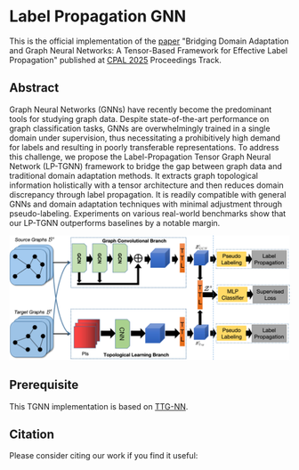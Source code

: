 # Label Propagation GNN

This is the official implementation of the [paper]() "Bridging Domain Adaptation and Graph Neural Networks: A Tensor-Based Framework for Effective Label Propagation" published at [CPAL 2025](https://cpal.cc/) Proceedings Track.

## Abstract

Graph Neural Networks (GNNs) have recently become the predominant tools for studying graph data. Despite state-of-the-art performance on graph classification tasks, GNNs are overwhelmingly trained in a single domain under supervision, thus necessitating a prohibitively high demand for labels and resulting in poorly transferable representations. 
To address this challenge, we propose the Label-Propagation Tensor Graph Neural Network (LP-TGNN) framework to bridge the gap between graph data and traditional domain adaptation methods. It extracts graph topological information holistically with a tensor architecture and then reduces domain discrepancy through label propagation. It is readily compatible with general GNNs and domain adaptation techniques with minimal adjustment through pseudo-labeling. Experiments on various real-world benchmarks show that our LP-TGNN outperforms baselines by a notable margin.

![LP-TGNN](LP-TGNN.png)

## Prerequisite

This TGNN implementation is based on [TTG-NN](https://github.com/TaoWen0309/TTG-NN).

## Citation
Please consider citing our work if you find it useful:
```

```